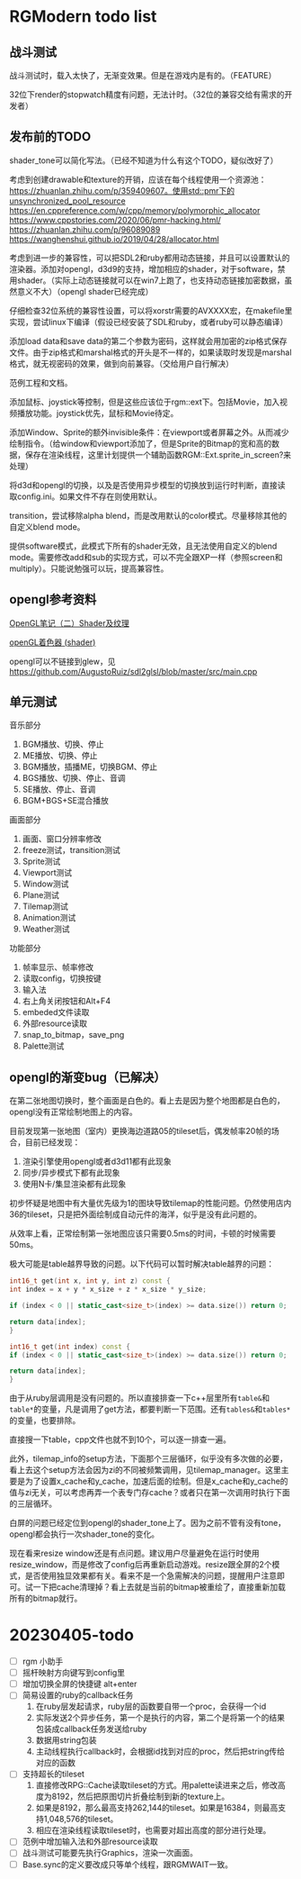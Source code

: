 # RGModern todo list

## 战斗测试
战斗测试时，载入太快了，无渐变效果。但是在游戏内是有的。（FEATURE）

32位下render的stopwatch精度有问题，无法计时。（32位的兼容交给有需求的开发者）

## 发布前的TODO
shader_tone可以简化写法。（已经不知道为什么有这个TODO，疑似改好了）

考虑到创建drawable和texture的开销，应该在每个线程使用一个资源池：https://zhuanlan.zhihu.com/p/359409607。使用std::pmr下的unsynchronized_pool_resource
https://en.cppreference.com/w/cpp/memory/polymorphic_allocator
https://www.cppstories.com/2020/06/pmr-hacking.html/
https://zhuanlan.zhihu.com/p/96089089
https://wanghenshui.github.io/2019/04/28/allocator.html

考虑到进一步的兼容性，可以把SDL2和ruby都用动态链接，并且可以设置默认的渲染器。添加对opengl，d3d9的支持，增加相应的shader，对于software，禁用shader。（实际上动态链接就可以在win7上跑了，也支持动态链接加密数据，虽然意义不大）（opengl shader已经完成）

仔细检查32位系统的兼容性设置，可以将xorstr需要的AVXXXX宏，在makefile里实现，尝试linux下编译（假设已经安装了SDL和ruby，或者ruby可以静态编译）

添加load data和save data的第二个参数为密码，这样就会用加密的zip格式保存文件。由于zip格式和marshal格式的开头是不一样的，如果读取时发现是marshal格式，就无视密码的效果，做到向前兼容。（交给用户自行解决）

范例工程和文档。

添加鼠标、joystick等控制，但是这些应该位于rgm::ext下。包括Movie，加入视频播放功能。joystick优先，鼠标和Movie待定。

添加Window、Sprite的额外invisible条件：在viewport或者屏幕之外。从而减少绘制指令。（给window和viewport添加了，但是Sprite的Bitmap的宽和高的数据，保存在渲染线程，这里计划提供一个辅助函数RGM::Ext.sprite_in_screen?来处理）

将d3d和opengl的切换，以及是否使用异步模型的切换放到运行时判断，直接读取config.ini。如果文件不存在则使用默认。

transition，尝试移除alpha blend，而是改用默认的color模式。尽量移除其他的自定义blend mode。

提供software模式，此模式下所有的shader无效，且无法使用自定义的blend mode。需要修改add和sub的实现方式，可以不完全跟XP一样（参照screen和multiply）。只能说勉强可以玩，提高兼容性。

## opengl参考资料
[OpenGL笔记（二）Shader及纹理](https://zhuanlan.zhihu.com/p/447584535?utm_id=0)

[openGL着色器 (shader)](https://blog.csdn.net/xueangfu/article/details/117084647)

opengl可以不链接到glew，见 https://github.com/AugustoRuiz/sdl2glsl/blob/master/src/main.cpp

## 单元测试
音乐部分
1. BGM播放、切换、停止
2. ME播放、切换、停止
3. BGM播放，插播ME，切换BGM、停止
4. BGS播放、切换、停止、音调
5. SE播放、停止、音调
6. BGM+BGS+SE混合播放

画面部分
1. 画面、窗口分辨率修改
2. freeze测试，transition测试
3. Sprite测试
4. Viewport测试
5. Window测试
6. Plane测试
7. Tilemap测试
8. Animation测试
9. Weather测试

功能部分
1. 帧率显示、帧率修改
2. 读取config，切换按键
3. 输入法
4. 右上角关闭按钮和Alt+F4
5. embeded文件读取
6. 外部resource读取
7. snap_to_bitmap，save_png
8. Palette测试


## opengl的渐变bug（已解决）
在第二张地图切换时，整个画面是白色的。看上去是因为整个地图都是白色的，opengl没有正常绘制地图上的内容。

目前发现第一张地图（室内）更换海边道路05的tileset后，偶发帧率20帧的场合，目前已经发现：
1. 渲染引擎使用opengl或者d3d11都有此现象
2. 同步/异步模式下都有此现象
3. 使用N卡/集显渲染都有此现象

初步怀疑是地图中有大量优先级为1的图块导致tilemap的性能问题。仍然使用店内36的tileset，只是把外面绘制成自动元件的海洋，似乎是没有此问题的。

从效率上看，正常绘制第一张地图应该只需要0.5ms的时间，卡顿的时候需要50ms。

极大可能是table越界导致的问题。以下代码可以暂时解决table越界的问题：
```c++
int16_t get(int x, int y, int z) const {
int index = x + y * x_size + z * x_size * y_size;

if (index < 0 || static_cast<size_t>(index) >= data.size()) return 0;

return data[index];
}

int16_t get(int index) const {
if (index < 0 || static_cast<size_t>(index) >= data.size()) return 0;

return data[index];
}
```
由于从ruby层调用是没有问题的。所以直接排查一下c++层里所有`table&`和`table*`的变量，凡是调用了get方法，都要判断一下范围。还有`tables&`和`tables*`的变量，也要排除。

直接搜一下table，cpp文件也就不到10个，可以逐一排查一遍。

此外，tilemap_info的setup方法，下面那个三层循环，似乎没有多次做的必要，看上去这个setup方法会因为zi的不同被频繁调用，见tilemap_manager。这里主要是为了设置x_cache和y_cache，加速后面的绘制。但是x_cache和y_cache的值与zi无关，可以考虑再弄一个表专门存cache？或者只在第一次调用时执行下面的三层循环。

白屏的问题已经定位到opengl的shader_tone上了。因为之前不管有没有tone，opengl都会执行一次shader_tone的变化。

现在看来resize window还是有点问题。建议用户尽量避免在运行时使用resize_window，而是修改了config后再重新启动游戏。resize跟全屏的2个模式，是否使用独显效果都有关。看来不是一个急需解决的问题，提醒用户注意即可。试一下把cache清理掉？看上去就是当前的bitmap被重绘了，直接重新加载所有的bitmap就行。

# 20230405-todo
- [ ] rgm 小助手
- [ ] 摇杆映射方向键写到config里
- [ ] 增加切换全屏的快捷键 alt+enter
- [ ] 简易设置的ruby的callback任务
  1. 在ruby层发起请求，ruby层的函数要自带一个proc，会获得一个id
  2. 实际发送2个异步任务，第一个是执行的内容，第二个是将第一个的结果包装成callback任务发送给ruby
  3. 数据用string包装
  4. 主动线程执行callback时，会根据id找到对应的proc，然后把string传给对应的函数
- [ ] 支持超长的tileset
  1. 直接修改RPG::Cache读取tileset的方式。用palette读进来之后，修改高度为8192，然后把原图切片折叠绘制到新的texture上。
  2. 如果是8192，那么最高支持262,144的tileset。如果是16384，则最高支持1,048,576的tileset。
  3. 相应在渲染线程读取tileset时，也需要对超出高度的部分进行处理。
- [ ] 范例中增加输入法和外部resource读取
- [ ] 战斗测试可能要先执行Graphics，渲染一次画面。
- [ ] Base.sync的定义要改成只等单个线程，跟RGMWAIT一致。